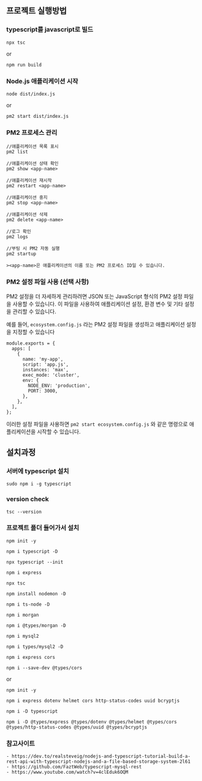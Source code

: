 ## 프로젝트 실행방법
### typescript를 javascript로 빌드
```shell
npx tsc
```
or
```shell
npm run build
```

### Node.js 애플리케이션 시작
```shell
node dist/index.js
```
or
```shell
pm2 start dist/index.js
```

### PM2 프로세스 관리
```shell
//애플리케이션 목록 표시
pm2 list

//애플리케이션 상태 확인
pm2 show <app-name>

//애플리케이션 재시작
pm2 restart <app-name>

//애플리케이션 중지
pm2 stop <app-name>

//애플리케이션 삭제
pm2 delete <app-name>

//로그 확인
pm2 logs

//부팅 시 PM2 자동 실행
pm2 startup

><app-name>은 애플리케이션의 이름 또는 PM2 프로세스 ID일 수 있습니다.
```

### PM2 설정 파일 사용 (선택 사항)
PM2 설정을 더 자세하게 관리하려면 JSON 또는 JavaScript 형식의 PM2 설정 파일을 사용할 수 있습니다. 이 파일을 사용하여 애플리케이션 설정, 환경 변수 및 기타 설정을 관리할 수 있습니다.

예를 들어, `ecosystem.config.js` 라는 PM2 설정 파일을 생성하고 애플리케이션 설정을 지정할 수 있습니다

```shell
module.exports = {
  apps: [
    {
      name: 'my-app',
      script: 'app.js',
      instances: 'max',
      exec_mode: 'cluster',
      env: {
        NODE_ENV: 'production',
        PORT: 3000,
      },
    },
  ],
};
```

이러한 설정 파일을 사용하면 `pm2 start ecosystem.config.js` 와 같은 명령으로 애플리케이션을 시작할 수 있습니다.



## 설치과정
### 서버에 typescript 설치
```shell
sudo npm i -g typescript
```

### version check
```shell
tsc --version
```

### 프로젝트 폴더 들어가서 설치
```shell
npm init -y

npm i typescript -D

npx typescript --init

npm i express

npx tsc

npm install nodemon -D

npm i ts-node -D

npm i morgan

npm i @types/morgan -D

npm i mysql2

npm i types/mysql2 -D

npm i express cors

npm i --save-dev @types/cors
```
or
```shell
npm init -y

npm i express dotenv helmet cors http-status-codes uuid bcryptjs

npm i -D typescript

npm i -D @types/express @types/dotenv @types/helmet @types/cors @types/http-status-codes @types/uuid @types/bcryptjs
```


### 참고사이트
```
- https://dev.to/realsteveig/nodejs-and-typescript-tutorial-build-a-rest-api-with-typescript-nodejs-and-a-file-based-storage-system-2l61
- https://github.com/FaztWeb/typescript-mysql-rest
- https://www.youtube.com/watch?v=4clEduk6OQM
```
